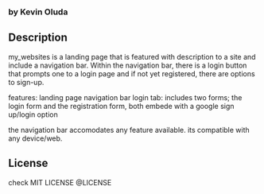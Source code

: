 
### by Kevin Oluda

## Description
my_websites is a landing page that is featured with description to a site and include a navigation bar. Within the navigation bar, there is a login button that prompts one to a login page and if not yet registered, there are options to sign-up.

features:
    landing page
    navigation bar
    login tab:
        includes two forms; the login form and the registration form, both embede with a google sign up/login option

the navigation bar accomodates any feature available.
its compatible with any device/web.

## License

check MIT LICENSE @LICENSE